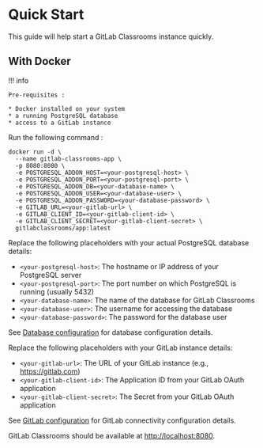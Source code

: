 # Quick Start

This guide will help start a GitLab Classrooms instance quickly.

## With Docker

!!! info

    Pre-requisites :

    * Docker installed on your system
    * a running PostgreSQL database
    * access to a GitLab instance

Run the following command :

```shell
docker run -d \
  --name gitlab-classrooms-app \
  -p 8080:8080 \
  -e POSTGRESQL_ADDON_HOST=<your-postgresql-host> \
  -e POSTGRESQL_ADDON_PORT=<your-postgresql-port> \
  -e POSTGRESQL_ADDON_DB=<your-database-name> \
  -e POSTGRESQL_ADDON_USER=<your-database-user> \
  -e POSTGRESQL_ADDON_PASSWORD=<your-database-password> \
  -e GITLAB_URL=<your-gitlab-url> \
  -e GITLAB_CLIENT_ID=<your-gitlab-client-id> \
  -e GITLAB_CLIENT_SECRET=<your-gitlab-client-secret> \
  gitlabclassrooms/app:latest
```

Replace the following placeholders with your actual PostgreSQL database details:

* `<your-postgresql-host>`: The hostname or IP address of your PostgreSQL server
* `<your-postgresql-port>`: The port number on which PostgreSQL is running (usually 5432)
* `<your-database-name>`: The name of the database for GitLab Classrooms
* `<your-database-user>`: The username for accessing the database
* `<your-database-password>`: The password for the database user

See [Database configuration](./configuration/01-configure-database.md) for database configuration details.

Replace the following placeholders with your GitLab instance details:

* `<your-gitlab-url>`: The URL of your GitLab instance (e.g., https://gitlab.com)
* `<your-gitlab-client-id>`: The Application ID from your GitLab OAuth application
* `<your-gitlab-client-secret>`: The Secret from your GitLab OAuth application

See [GitLab configuration](./configuration/02-configure-gitlab-connectivity.md) for GitLab connectivity configuration details.

GitLab Classrooms should be available at [http://localhost:8080](http://localhost:8080).